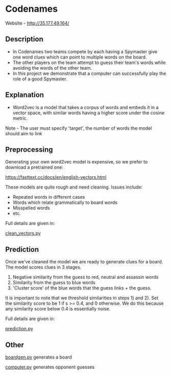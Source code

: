 # Codenames

Website - http://35.177.49.164/

## Description

* In Codenames two teams compete by each having a Spymaster give one word clues which can point to multiple words on the board. 
* The other players on the team attempt to guess their team's words while avoiding the words of the other team.
* In this project we demonstrate that a computer can successfully play the role of a good Spymaster.

## Explanation
* Word2vec is a model that takes a corpus of words and embeds it in a vector space, with similar words having a higher score under the cosine metric.

Note - The user must specify 'target', the number of words the model should aim to link

## Preprocessing

Generating your own word2vec model is expensive, so we prefer to download a pretrained one:

https://fasttext.cc/docs/en/english-vectors.html

These models are quite rough and need cleaning.
Issues include:
* Repeated words in different cases
* Words which relate grammatically to board words
* Misspelled words
* etc.

Full details are given in:

[clean_vectors.py](misc/clean_vectors.py)

## Prediction

Once we've cleaned the model we are ready to generate clues for a board.
The model scores clues in 3 stages.
1) Negative similarity from the guess to red, neutral and assassin words
2) Similarity from the guess to blue words
3) 'Cluster score' of the blue words that the guess links + the guess.

It is important to note that we threshold similarities in steps 1) and 2).
Set the similarity score to be 1 if s >= 0.4, and 0 otherwise. We do this because any
similarity score below 0.4 is essentially noise.

Full details are given in:

[prediction.py](libs/prediction.py)

## Other

[boardgen.py](libs/boardgen.py) generates a board

[computer.py](libs/computer.py) generates opponent guesses






